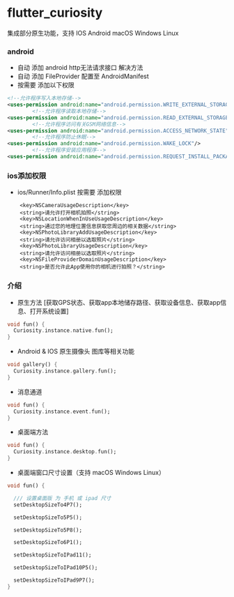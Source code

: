 # flutter_curiosity

集成部分原生功能，支持 IOS Android macOS Windows Linux

### android

- 自动 添加 android http无法请求接口 解决方法
- 自动 添加 FileProvider 配置至 AndroidManifest
- 按需要 添加以下权限

```xml
<!--允许程序写入本地存储-->
<uses-permission android:name="android.permission.WRITE_EXTERNAL_STORAGE"/>
        <!--允许程序读取本地存储-->
<uses-permission android:name="android.permission.READ_EXTERNAL_STORAGE"/>
        <!--允许程序访问有关GSM网络信息-->
<uses-permission android:name="android.permission.ACCESS_NETWORK_STATE"/>
        <!--允许程序防止休眠-->
<uses-permission android:name="android.permission.WAKE_LOCK"/>
        <!--允许程序安装应用程序-->
<uses-permission android:name="android.permission.REQUEST_INSTALL_PACKAGES"/>

```

### ios添加权限

* ios/Runner/Info.plist 按需要 添加权限

```plist
    <key>NSCameraUsageDescription</key>    
    <string>请允许打开相机拍照</string>
    <key>NSLocationWhenInUseUsageDescription</key>
	<string>通过您的地理位置信息获取您周边的相关数据</string>
	<key>NSPhotoLibraryAddUsageDescription</key>
	<string>请允许访问相册以选取照片</string>
	<key>NSPhotoLibraryUsageDescription</key>
	<string>请允许访问相册以选取照片</string>
	<key>NSFileProviderDomainUsageDescription</key>
	<string>是否允许此App使用你的相机进行拍照？</string>
```

### 介绍

- 原生方法 [获取GPS状态、获取app本地储存路径、获取设备信息、获取app信息、打开系统设置]

```dart
void fun() {
  Curiosity.instance.native.fun();
}

```

- Android & IOS 原生摄像头 图库等相关功能

```dart
void gallery() {
  Curiosity.instance.gallery.fun();
}
```

- 消息通道

```dart
void fun() {
  Curiosity.instance.event.fun();
}
```

- 桌面端方法

```dart
void fun() {
  Curiosity.instance.desktop.fun();
}
```

- 桌面端窗口尺寸设置（支持 macOS Windows Linux）

```dart
void fun() {

  /// 设置桌面版 为 手机 或 ipad 尺寸
  setDesktopSizeTo4P7();

  setDesktopSizeTo5P5();

  setDesktopSizeTo5P8();

  setDesktopSizeTo6P1();

  setDesktopSizeToIPad11();

  setDesktopSizeToIPad10P5();

  setDesktopSizeToIPad9P7();
}
```
